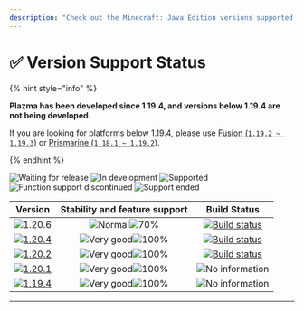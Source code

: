 ```yaml
---
description: "Check out the Minecraft: Java Edition versions supported by Plazma."
---
```


# ✅ Version Support Status

{% hint style="info" %}

**Plazma has been developed since 1.19.4, and versions below 1.19.4 are not being developed.**

If you are looking for platforms below 1.19.4, please use [Fusion (`1.19.2 ~ 1.19.3`)](https://github.com/RuinedTechnologyUnify/Fusion) or [Prismarine (`1.18.1 ~ 1.19.2`)](https://github.com/PrismarineTeam/Prismarine).

{% endhint %}

[wtr]: https://badge.plazmamc.org/0/Waiting%20for%20Release
[idv]: <https://badge.plazmamc.org/1/In development>
[atv]: https://badge.plazmamc.org/2/Supported
[fse]: <https://badge.plazmamc.org/6/Function support discontinued>
[eol]: <https://badge.plazmamc.org/4/Support ended>
[ukn]: https://badge.plazmamc.org/0/No%20information
[vgd]: https://badge.plazmamc.org/1/Very%20good
[mid]: https://badge.plazmamc.org/6/Normal
[100]: https://badge.plazmamc.org/percent/100

![Waiting for release][wtr] ![In development][idv] ![Supported][atv] ![Function support discontinued][fse] ![Support ended][eol]

|                                      Version                                      |                Stability and feature support                |                                              Build Status                                             |
| :-------------------------------------------------------------------------------: | :---------------------------------------------------------: | :---------------------------------------------------------------------------------------------------: |
|                   ![1.20.6](https://badge.plazmamc.org/1/1.20.6)                  | ![Normal][vgd]![70%](https://badge.plazmamc.org/percent/70) | [![Build status](https://build.plazmamc.org/1.20.6)](https://build.plazmamc.org/1.20.6?redirect=true) |
| [![1.20.4](https://badge.plazmamc.org/2/1.20.4)](https://git.plazmamc.org/1.20.4) |                ![Very good][vgd]![100%][100]                | [![Build status](https://build.plazmamc.org/1.20.4)](https://build.plazmamc.org/1.20.4?redirect=true) |
| [![1.20.2](https://badge.plazmamc.org/6/1.20.2)](https://git.plazmamc.org/1.20.2) |                ![Very good][vgd]![100%][100]                | [![Build status](https://build.plazmamc.org/1.20.2)](https://build.plazmamc.org/1.20.2?redirect=true) |
| [![1.20.1](https://badge.plazmamc.org/4/1.20.1)](https://git.plazmamc.org/1.20.1) |                ![Very good][vgd]![100%][100]                |                                         ![No information][ukn]                                        |
| [![1.19.4](https://badge.plazmamc.org/4/1.19.4)](https://git.plazmamc.org/1.19.4) |                ![Very good][vgd]![100%][100]                |                                         ![No information][ukn]                                        |

***
